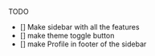 TODO 

- [] Make sidebar with all the features
- [] make theme toggle button
- [] make Profile in footer of the sidebar
